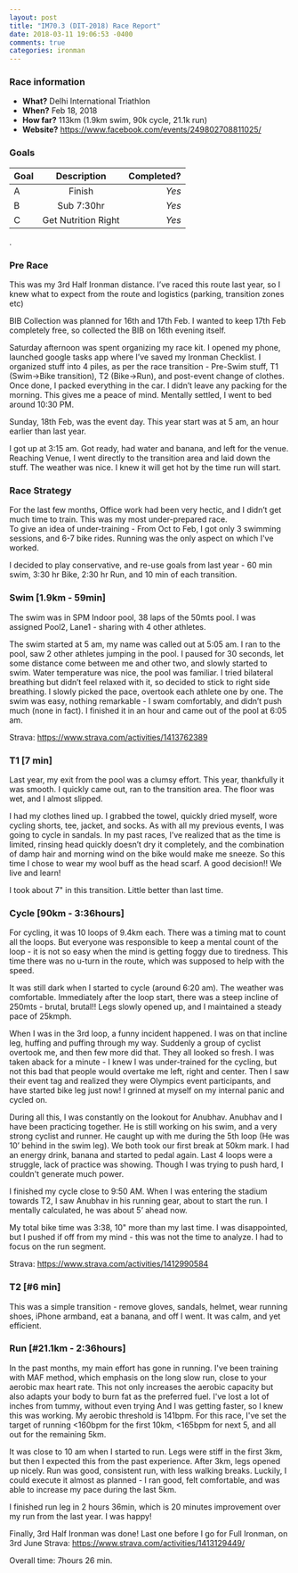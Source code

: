 ```yaml
---
layout: post
title: "IM70.3 (DIT-2018) Race Report"
date: 2018-03-11 19:06:53 -0400
comments: true
categories: ironman
---
```


### Race information
* **What?** Delhi International Triathlon
* **When?** Feb 18, 2018
* **How far?** 113km (1.9km swim, 90k cycle, 21.1k run)
* **Website?** https://www.facebook.com/events/249802708811025/
 
<!--more-->
### Goals

| Goal | Description | Completed? |
|------|:-----------:|-----------:|
| A |Finish | *Yes* |
| B |Sub 7:30hr | *Yes* |
| C |Get Nutrition Right | *Yes* |
    
.   
### Pre Race
This was my 3rd Half Ironman distance. 
I’ve raced this route last year, so I knew what to expect from the route and logistics (parking, transition zones etc)

BIB Collection was planned for 16th and 17th Feb. I wanted to keep 17th Feb completely free, so collected the BIB on 16th evening itself.

Saturday afternoon was spent organizing my race kit. I opened my phone, launched google tasks app where I’ve saved my Ironman Checklist. 
I organized stuff into 4 piles, as per the race transition - Pre-Swim stuff, T1 (Swim->Bike transition), T2 (Bike->Run), and post-event change of clothes. 
Once done, I packed everything in the car. I didn’t leave any packing for the morning. This gives me a peace of mind. Mentally settled, I went to bed around 10:30 PM.

Sunday, 18th Feb, was the event day. This year start was at 5 am, an hour earlier than last year. 

I got up at 3:15 am. Got ready, had water and banana, and left for the venue.
Reaching Venue, I went directly to the transition area and laid down the stuff. The weather was nice. I knew it will get hot by the time run will start.
 
### Race Strategy
For the last few months, Office work had been very hectic, and I didn’t get much time to train. This was my most under-prepared race.  
To give an idea of under-training - From Oct to Feb, I got only 3 swimming sessions, and 6-7 bike rides. Running was the only aspect on which I've worked. 

I decided to play conservative, and re-use goals from last year - 60 min swim, 3:30 hr Bike, 2:30 hr Run, and 10 min of each transition. 
 
### Swim [1.9km - 59min]
The swim was in SPM Indoor pool, 38 laps of the 50mts pool. I was assigned Pool2, Lane1 - sharing with 4 other athletes. 
 
The swim started at 5 am, my name was called out at 5:05 am. I ran to the pool, saw 2 other athletes jumping in the pool. 
I paused for 30 seconds, let some distance come between me and other two, and slowly started to swim.
Water temperature was nice, the pool was familiar. I tried bilateral breathing but didn’t feel relaxed with it, so decided to stick to right side breathing. 
I slowly picked the pace, overtook each athlete one by one. 
The swim was easy, nothing remarkable - I swam comfortably, and didn’t push much (none in fact). I finished it in an hour and came out of the pool at 6:05 am.
 
Strava: https://www.strava.com/activities/1413762389
 
### T1 [7 min]
Last year, my exit from the pool was a clumsy effort. This year, thankfully it was smooth. I quickly came out, ran to the transition area. The floor was wet, and I almost slipped. 

I had my clothes lined up. I grabbed the towel, quickly dried myself, wore cycling shorts, tee, jacket, and socks. As with all my previous events, I was going to cycle in sandals. 
In my past races, I’ve realized that as the time is limited, rinsing head quickly doesn’t dry it completely, and the combination of damp hair and morning wind on the bike would make me sneeze. So this time I chose to wear my wool buff as the head scarf. A good decision!! We live and learn!

I took about 7" in this transition. Little better than last time.
 
### Cycle [90km - 3:36hours]
For cycling, it was 10 loops of 9.4km each. There was a timing mat to count all the loops. But everyone was responsible to keep a mental count of the loop - it is not so easy when the mind is getting foggy due to tiredness. 
This time there was no u-turn in the route, which was supposed to help with the speed. 

It was still dark when I started to cycle (around 6:20 am). The weather was comfortable. 
Immediately after the loop start, there was a steep incline of 250mts - brutal, brutal!! Legs slowly opened up, and I maintained a steady pace of 25kmph. 

When I was in the 3rd loop, a funny incident happened. I was on that incline leg, huffing and puffing through my way. Suddenly a group of cyclist overtook me, and then few more did that. They all looked so fresh. I was taken aback for a minute - I knew I was under-trained for the cycling, but not this bad that people would overtake me left, right and center. Then I saw their event tag and realized they were Olympics event participants, and have started bike leg just now! I grinned at myself on my internal panic and cycled on. 

During all this, I was constantly on the lookout for Anubhav. Anubhav and I have been practicing together. He is still working on his swim, and a very strong cyclist and runner. He caught up with me during the 5th loop (He was 10’ behind in the swim leg). We both took our first break at 50km mark. I had an energy drink, banana and started to pedal again. 
Last 4 loops were a struggle, lack of practice was showing. Though I was trying to push hard, I couldn't generate much power. 

I finished my cycle close to 9:50 AM. When I was entering the stadium towards T2, I saw Anubhav in his running gear, about to start the run. I mentally calculated, he was about 5’ ahead now.

My total bike time was 3:38, 10" more than my last time. I was disappointed, but I pushed if off from my mind - this was not the time to analyze. I had to focus on the run segment. 

Strava: https://www.strava.com/activities/1412990584
 
 
### T2 [#6 min]
This was a simple transition - remove gloves, sandals, helmet, wear running shoes, iPhone armband, eat a banana, and off I went. It was calm, and yet efficient. 
 
 
### Run [#21.1km - 2:36hours]
In the past months, my main effort has gone in running. I've been training with MAF method, which emphasis on the long slow run, close to your aerobic max heart rate. This not only increases the aerobic capacity but also adapts your body to burn fat as the preferred fuel. I've lost a lot of inches from tummy, without even trying And I was getting faster, so I knew this was working.
My aerobic threshold is 141bpm. For this race, I've set the target of running <160bpm for the first 10km, <165bpm for next 5, and all out for the remaining 5km.

It was close to 10 am when I started to run. Legs were stiff in the first 3km, but then I expected this from the past experience. After 3km, legs opened up nicely. Run was good, consistent run, with less walking breaks. Luckily, I could execute it almost as planned - I ran good, felt comfortable, and was able to increase my pace during the last 5km.

I finished run leg in 2 hours 36min, which is 20 minutes improvement over my run from the last year. I was happy! 

Finally, 3rd Half Ironman was done! Last one before I go for Full Ironman, on 3rd June
Strava: https://www.strava.com/activities/1413129449/
 
Overall time: 7hours 26 min.


